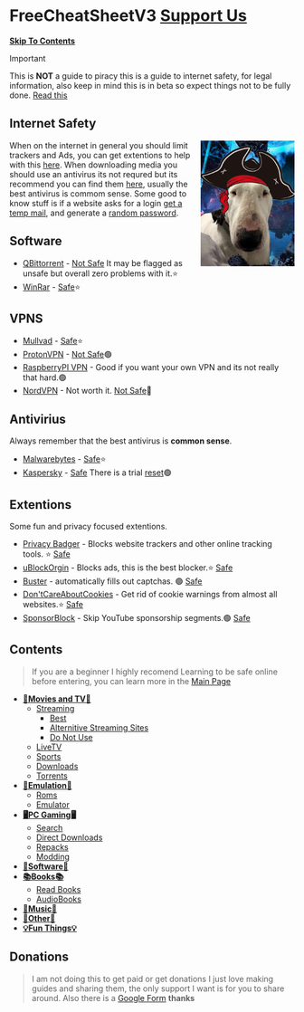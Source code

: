 # FreeCheatSheetV3             [Support Us](https://github.com/FreeCheatSheet/FreeCheatSheetGuide/blob/main/README.md#donations)
[**Skip To Contents**](#contents)

> [!IMPORTANT]
> This is **NOT** a guide to piracy this is a guide to internet safety, for legal information, also keep in mind this is in beta so expect things not to be fully done. [Read this](https://github.com/FreeCheatSheet/FreeCheatSheetGuide/blob/main/LICENSE)

## Internet Safety
<img align="right" width="33%" src="https://github.com/FreeCheatSheet/FreeCheatSheetGuide/blob/main/Pirate_Bronk_2.jpg">

When on the internet in general you should limit trackers and Ads, you can get extentions to help with this [here](https://github.com/FreeCheatSheet/FreeCheatSheetGuide/blob/main/README.md#extentions). When downloading media you should use an antivirus its not requred but its recommend you can find them [here](https://github.com/FreeCheatSheet/FreeCheatSheetGuide#antivirius), usually the best antivirus is commom sense. Some good to know stuff is if a website asks for a login [get a temp mail](https://temp-mail.org/en/), and generate a [random password](https://www.avast.com/en-us/random-password-generator#pc).

## Software
- [QBittorrent](https://www.qbittorrent.org/download) - [Not Safe](https://www.qbittorrent.org/download) It may be flagged as unsafe but overall zero problems with it.⭐
- [WinRar](https://www.win-rar.com/start.html?&L=0) - [Safe](https://www.urlvoid.com/scan/win-rar.com/)⭐
## VPNS
- [Mullvad](https://mullvad.net/en) - [Safe](https://www.urlvoid.com/scan/mullvad.net/)⭐
- [ProtonVPN](https://protonvpn.com/pricing) - [Not Safe](https://www.urlvoid.com/scan/protonvpn.com/)🟢
- [RaspberryPI VPN](https://www.youtube.com/watch?v=rtUl7BfCNMY) - Good if you want your own VPN and its not really that hard.🟢
- [NordVPN](https://nordvpn.com/) - Not worth it. [Not Safe](https://www.urlvoid.com/scan/nordvpn.com/)🔴
## Antivirius
Always remember that the best antivirus is **common sense**.
- [Malwarebytes](https://www.malwarebytes.com/mwb-download/thankyou) - [Safe](https://www.urlvoid.com/scan/malwarebytes.com/)⭐
- [Kaspersky](https://usa.kaspersky.com/downloads/free-antivirus) - [Safe](https://www.urlvoid.com/scan/usa.kaspersky.com/) There is a trial [reset](https://www.youtube.com/watch?v=RGcabZROdVc&t=534s)🟢

## Extentions
Some fun and privacy focused extentions.
- [Privacy Badger](https://privacybadger.org/) -  Blocks website trackers and other online tracking tools. ⭐ [Safe](https://www.urlvoid.com/scan/privacybadger.org/)
- [uBlockOrgin](https://github.com/gorhill/uBlock) - Blocks ads, this is the best blocker.⭐ [Safe](https://www.urlvoid.com/scan/github.com/)
- [Buster](https://github.com/dessant/buster) - automatically fills out captchas. 🟢 [Safe](https://www.urlvoid.com/scan/github.com/)
- [Don'tCareAboutCookies](https://github.com/OhMyGuus/I-Still-Dont-Care-About-Cookies) - Get rid of cookie warnings from almost all websites.⭐ [Safe](https://www.urlvoid.com/scan/github.com/)
- [SponsorBlock](https://sponsor.ajay.app/) - Skip YouTube sponsorship segments.🟢 [Safe](https://www.urlvoid.com/scan/sponsor.ajay.app/)

## Contents
> If you are a beginner I highly recomend Learning to be safe online before entering, you can learn more in the [Main Page](https://github.com/FreeCheatSheet/FreeCheatSheetGuide/blob/main/README.md#internet-safety)
- **[🍿Movies and TV🍿](https://github.com/FreeCheatSheet/FreeCheatSheetGuide/blob/main/Streaming.md)**
  - [Streaming](https://github.com/FreeCheatSheet/FreeCheatSheetGuide/blob/main/Streaming.md#streaming)
    - [Best](https://github.com/FreeCheatSheet/FreeCheatSheetGuide/blob/main/Streaming.md#best)
    - [Alternitive Streaming Sites](https://github.com/FreeCheatSheet/FreeCheatSheetGuide/blob/main/Streaming.md#alternitive-streaming-sites)
    - [Do Not Use](https://github.com/FreeCheatSheet/FreeCheatSheetGuide/blob/main/Streaming.md#do-not-use-any-of-these)  
  - [LiveTV](https://github.com/FreeCheatSheet/FreeCheatSheetGuide/blob/main/Streaming.md#livetv)
  - [Sports](https://github.com/FreeCheatSheet/FreeCheatSheetGuide/blob/main/Streaming.md#sports)
  - [Downloads](https://github.com/FreeCheatSheet/FreeCheatSheetGuide/blob/main/Streaming.md#downloads)
  - [Torrents](https://github.com/FreeCheatSheet/FreeCheatSheetGuide/blob/main/Streaming.md#torrents)
- **[💾Emulation💾](https://github.com/FreeCheatSheet/FreeCheatSheetGuide/blob/main/Emulation.md)**
  - [Roms](https://github.com/FreeCheatSheet/FreeCheatSheetGuide/blob/main/Emulation.md#roms)
  - [Emulator](https://github.com/FreeCheatSheet/FreeCheatSheetGuide/blob/main/Emulation.md#emulators) 
- **[🖥️PC Gaming🖥️](https://github.com/FreeCheatSheet/FreeCheatSheetGuide/blob/main/PCGaming.md)**
  - [Search](https://github.com/FreeCheatSheet/FreeCheatSheetGuide/blob/main/PCGaming.md#videogame-search)
  - [Direct Downloads](https://github.com/FreeCheatSheet/FreeCheatSheetGuide/blob/main/PCGaming.md#direct-downloads)
  - [Repacks](https://github.com/FreeCheatSheet/FreeCheatSheetGuide/blob/main/PCGaming.md#repack)
  - [Modding](https://github.com/FreeCheatSheet/FreeCheatSheetGuide/blob/main/PCGaming.md#modding)
- **[📁Software📁](https://github.com/FreeCheatSheet/FreeCheatSheetGuide/blob/main/Software.md)**
- **[📚Books📚](https://github.com/FreeCheatSheet/FreeCheatSheetGuide/blob/main/Books.md)**
  - [Read Books](https://github.com/FreeCheatSheet/FreeCheatSheetGuide/blob/main/Books.md#readbooks)
  - [AudioBooks](https://github.com/FreeCheatSheet/FreeCheatSheetGuide/blob/main/Books.md#audiobooks)
- **[🎵Music🎵](https://github.com/FreeCheatSheet/FreeCheatSheetGuide/blob/main/Music.md)**
- **[💽Other💽](https://github.com/FreeCheatSheet/FreeCheatSheetGuide/blob/main/Other.md)**
- **[💡Fun Things💡](https://github.com/FreeCheatSheet/FreeCheatSheetGuide/blob/main/Fun.md)**
## Donations 
> I am not doing this to get paid or get donations I just love making guides and sharing them, the only support I want is for you to share around. Also there is a [Google Form](https://forms.gle/YxBvMq8PBgZGTYyB9) **thanks**

